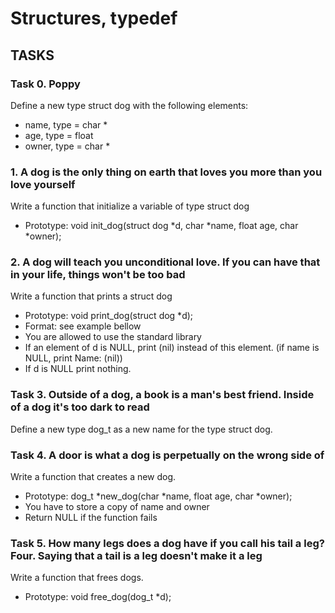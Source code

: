 # Structures, typedef
## TASKS

### Task 0. Poppy

Define a new type struct dog with the following elements:
- name, type = char *
- age, type = float
- owner, type = char *

### 1. A dog is the only thing on earth that loves you more than you love yourself

Write a function that initialize a variable of type struct dog
- Prototype: void init_dog(struct dog *d, char *name, float age, char *owner);

### 2. A dog will teach you unconditional love. If you can have that in your life, things won't be too bad

Write a function that prints a struct dog
- Prototype: void print_dog(struct dog *d);
- Format: see example bellow
- You are allowed to use the standard library
- If an element of d is NULL, print (nil) instead of this element. (if name is NULL, print Name: (nil))
- If d is NULL print nothing.

### Task 3. Outside of a dog, a book is a man's best friend. Inside of a dog it's too dark to read

Define a new type dog_t as a new name for the type struct dog.

### Task 4. A door is what a dog is perpetually on the wrong side of

Write a function that creates a new dog.
- Prototype: dog_t *new_dog(char *name, float age, char *owner);
- You have to store a copy of name and owner
- Return NULL if the function fails

### Task 5. How many legs does a dog have if you call his tail a leg? Four. Saying that a tail is a leg doesn't make it a leg

Write a function that frees dogs.
- Prototype: void free_dog(dog_t *d);
